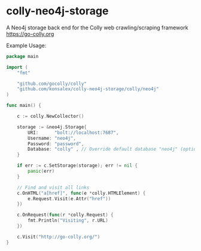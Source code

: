 # colly-neo4j-storage

A Neo4j storage back end for the Colly web crawling/scraping framework https://go-colly.org

Example Usage:

```go
package main

import (
	"fmt"

	"github.com/gocolly/colly"
	"github.com/konsalex/colly-neo4j-storage/colly/neo4j"
)

func main() {

	c := colly.NewCollector()

	storage := &neo4j.Storage{
        URI:      "bolt://localhost:7687",
        Username: "neo4j",
        Password: "password",
        Database: "colly" , // Override default database "neo4j" (optional)
	}

	if err := c.SetStorage(storage); err != nil {
		panic(err)
	}

	// Find and visit all links
	c.OnHTML("a[href]", func(e *colly.HTMLElement) {
		e.Request.Visit(e.Attr("href"))
	})

	c.OnRequest(func(r *colly.Request) {
		fmt.Println("Visiting", r.URL)
	})

	c.Visit("http://go-colly.org/")
}
```
